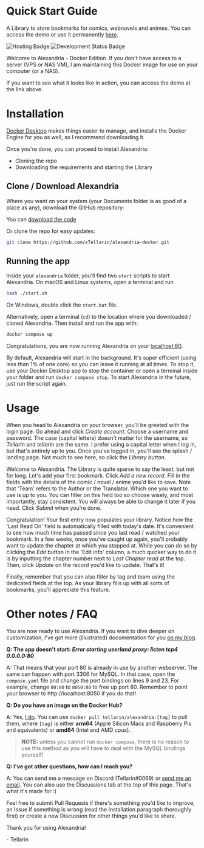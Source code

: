 # Quick Start Guide
A Library to store bookmarks for comics, webnovels and animes.
You can access the demo or use it permanently [here](https://public.tellarin.dev).

![Hosting Badge](https://img.shields.io/badge/Hosting-Public%20%7C%20Self%20Hosted%20%7C%20Docker-blue)
![Development Status Badge](https://img.shields.io/badge/Development%20Status-Active-green)

Welcome to Alexandria - Docker Edition. 
If you don't have access to a server (VPS or NAS VM), I am maintaining this Docker image for use on your computer (or a NAS). 

If you want to see what it looks like in action, you can access the demo at the link above.

# Installation

[Docker Desktop](https://www.docker.com/products/docker-desktop/) makes things easier to manage, and installs the Docker Engine for you as well, so I recommend downloading it.

Once you're done, you can proceed to install Alexandria:
- Cloning the repo
- Downloading the requirements and starting the Library

## Clone / Download Alexandria

Where you want on your system (your Documents folder is as good of a place as any), download the GitHub repository:  

You can [download the code](https://github.com/xTellarin/alexandria-docker/releases/latest/download/alexandria-docker.zip)

Or clone the repo for easy updates:
``` bash
git clone https://github.com/xTellarin/alexandria-docker.git
```

## Running the app

Inside your `alexandria` folder, you'll find two `start` scripts to start Alexandria.
On macOS and Linux systems, open a terminal and run 
```bash
bash ./start.sh
```
On Windows, double click the `start.bat` file.


Alternatively, open a terminal (`cd`) to the location where you downloaded / cloned Alexandria. Then install and run the app with:
```bash
docker compose up
```

Congratulations, you are now running Alexandria on your [localhost:80](http://localhost:80).

By default, Alexandria will start in the background. It's super efficient (using less than 1% of one core) so you can leave it running at all times. To stop it, use your Docker Desktop app to stop the container or open a terminal inside your folder and run `docker compose stop`.
To start Alexandria in the future, just run the script again.


# Usage
When you head to Alexandria on your browser, you'll be greeted with the login page.
Go ahead and click *Create account*. Choose a username and password. The case (capital letters) doesn't matter for the username, so *Tellarin* and *tellarin* are the same. I prefer using a capital letter when I log in, but that's entirely up to you.
Once you've logged in, you'll see the splash / landing page. Not much to see here, so click the *Library button*. 

Welcome to Alexandria. The Library is quite sparse to say the least, but not for long. Let's add your first bookmark. Click *Add a new record*.
Fill in the fields with the details of the comic / novel / anime you'd like to save.  Note that 'Team' refers to the Author or the Translator. Which one you want to use is up to you. You can filter on this field too so choose wisely, and most importantly, stay consistent. You will always be able to change it later if you need. Click *Submit* when you're done.

Congratulation! Your first entry now populates your library. Notice how the 'Last Read On' field is automatically filled with today's date. It's convenient to see how much time has passed since you last read / watched your bookmark. 
In a few weeks, once you've caught up again, you'll probably want to update the chapter at which you stopped at. While you can do so by clicking the *Edit* button in the 'Edit info' column, a much quicker way to do it is by inputting the chapter number next to *Last Chapter read* at the top. Then, click *Update* on the record you'd like to update. That's it!

Finally, remember that you can also filter by tag and team using the dedicated fields at the top. As your library fills up with all sorts of bookmarks, you'll appreciate this feature. 

# Other notes / FAQ

You are now ready to use Alexandria. If you want to dive deeper on customization, I've got more (illustrated) documentation for you [on my blog](https://blog.tellarin.dev/alexandria).

**Q: The app doesn't start: _Error starting userland proxy: listen tcp4 0.0.0.0:80_**

A: That means that your port 80 is already in use by another webserver. The same can happen with port 3306 for MySQL. In that case, open the `compose.yaml` file and change the port bindings on lines 9 and 23. 
For example, change `80:80` to `8050:80` to free up port 80. Remember to point your browser to http://localhost:8050 if you do that!

**Q: Do you have an image on the Docker Hub?**

A: Yes, [I do](https://hub.docker.com/r/tellarin/alexandria/tags). You can use `docker pull tellarin/alexandria:[tag]` to pull them, where `[tag]` is either **arm64** (Apple Silicon Macs and Raspberry Pis and equivalents) or **amd64** (Intel and AMD cpus). 
> **NOTE:** unless you cannot run `docker compose`, there is no reason to use this method as you will have to deal with the MySQL bindings yourself!

**Q: I've got other questions, how can I reach you?**

A: You can send me a message on Discord (Tellarin#0069) or [send me an email](mailto:hello@tellarin.dev). You can also use the Discussions tab at the top of this page. That's what it's made for :)

Feel free to submit Pull Requests if there's something you'd like to improve, an Issue if something is wrong (read the Installation paragraph thoroughly first) or create a new Discussion for other things you'd like to share. 

Thank you for using Alexandria!

\- Tellarin